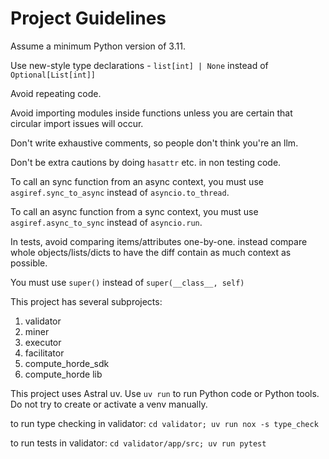 # Project Guidelines

Assume a minimum Python version of 3.11.

Use new-style type declarations - `list[int] | None` instead of `Optional[List[int]]`

Avoid repeating code.

Avoid importing modules inside functions unless you are certain that circular import issues will occur.

Don't write exhaustive comments, so people don't think you're an llm.

Don't be extra cautions by doing `hasattr` etc. in non testing code.

To call an sync function from an async context, you must use `asgiref.sync_to_async` instead of `asyncio.to_thread`.

To call an async function from a sync context, you must use `asgiref.async_to_sync` instead of `asyncio.run`.

In tests, avoid comparing items/attributes one-by-one. instead compare whole objects/lists/dicts to have the diff
contain as much context as possible.

You must use `super()` instead of `super(__class__, self)`

This project has several subprojects:

1. validator
2. miner
3. executor
4. facilitator
5. compute_horde_sdk
6. compute_horde lib

This project uses Astral uv. Use `uv run` to run Python code or Python tools. Do not try to create or activate a venv manually.

to run type checking in validator: `cd validator; uv run nox -s type_check`

to run tests in validator: `cd validator/app/src; uv run pytest`
